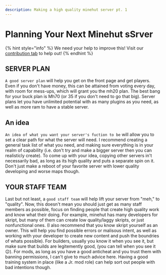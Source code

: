 ```yaml
---
description: Making a high quality minehut server pt. 1
---
```


# Planning Your Next Minehut sSrver

{% hint style="info" %} We need your help to improve this! Visit our [contribution tab](/contribute.md) to help out! {% endhint %}

## SERVER PLAN

`A good server plan` will help you get on the front page and get players. Even if you don't have money, this can be attained from voting every day, with room for mess-ups, which will grant you the mh20 plan. The best bang for your buck plan is Mh70 (or 35 if you don't need to go that big). Server plans let you have unlimited potential with as many plugins as you need, as well as more ram to have a stable server.

## An idea

`An idea of what you want your server's fuction to be` will allow you to set a clear path for what the server will need. I recommend creating a general task list of what you need, and making sure everything is in your realm of capability (i.e. don't try and make a bigger server then you can realisticly create). To come up with your idea, copying other servers in't necessarily bad, as long as its high quality and puts a separate spin on it. Don't just make a reboot of your favorite server with lower quality developing and worse maps though.

## YOUR STAFF TEAM

Last but not least, a `good staff team` will help lift your server from "meh," to "quality". Now, this doesn't mean you should just get as many staff members as possible, focus on finding people that create high quality work and know what their doing. For example, minehut has many developers for skript, but many of them can create low quality/laggy skripts, or just nonfunctional ones. (I also recommend that you know skript yourself as an owner. This will help you find possible errors or malisous intent, as well as working with your developer to create new content and push the boundries of whats possible). For builders, usually you know it when you see it, but make sure that builds are legitemently good, (you can tell when you see it 😉). For mods, as long as you have a good anticheat and you trust them with banning permissions, I can't give to much advice here. Having a good training system in place (like a Jr. mod role) can help sort out people with bad intentions though.
